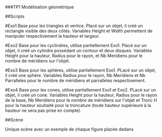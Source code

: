###TP1 Modélisation géométrique

##Scripts

#Exo1
Base pour les triangles et vertice. Placé sur un objet, il créé un rectangle visible des deux côtés.
Variables Height et Width permettent de manipuler respectivement la hauteur et largeur.

#Exo2
Base pour les cyclindres, utilise partiellement Exo1. Placé sur un objet, il créé un cylindre possédant un contour et deux disques.
Variables Height pour la hauteur, Radius pour le rayon, et Nb Meridiens pour le nombre de méridiens sur l'objet.

#Exo3
Base pour les sphères, utilise partiellement Exo1. PLacé sur un objet, il créé une sphère.
Variables Radius pour le rayon, Nb Meridiens et Nb Parralleles pour le nombre de méridiens et parralleles respectivement.

#Exo4
Base pour les cones, utilise partiellement Exo1 et Exo2. PLacé sur un objet, il créé un cone.
Variables Height pour la hauteur, Radius pour le rayon de la base, Nb Meridiens pour le nombre de méridiens sur l'objet et Tronc H pour la hauteur souhaité pour la troncature (toute hauteur supérieure à la hauteur ne sera pas prise en compte).


##Scène

Unique scène avec un exemple de chaque figure placée dedans
